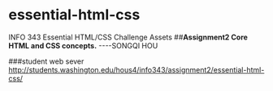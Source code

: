 essential-html-css
==================

INFO 343 Essential HTML/CSS Challenge Assets
##**Assignment2 Core HTML and CSS concepts.**
																	----SONGQI HOU

###student web sever
http://students.washington.edu/hous4/info343/assignment2/essential-html-css/
